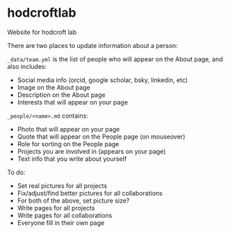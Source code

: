 # hodcroftlab
Website for hodcroft lab


There are two places to update information about a person:

`_data/team.yml` is the list of people who will appear on the About page, and also includes: 
- Social media info (orcid, google scholar, bsky, linkedin, etc)
- Image on the About page
- Description on the About page
- Interests that will appear on your page

`_people/<name>.md` contains:
- Photo that will appear on your page
- Quote that will appear on the People page (on mouseover)
- Role for sorting on the People page
- Projects you are involved in (appears on your page)
- Text info that you write about yourself


To do:
- Set real pictures for all projects
- Fix/adjust/find better pictures for all collaborations
- For both of the above, set picture size?
- Write pages for all projects
- Write pages for all collaborations
- Everyone fill in their own page
